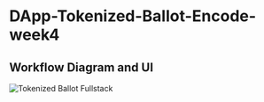 ﻿# DApp-Tokenized-Ballot-Encode-week4

## Workflow Diagram and UI

![Tokenized Ballot Fullstack](https://user-images.githubusercontent.com/35599492/203143239-8c3dd370-0d20-4b4b-bf36-0d418a75035b.svg)
